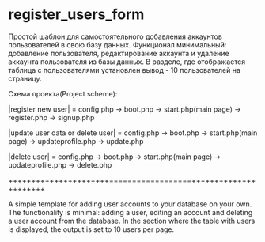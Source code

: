 # register_users_form

Простой шаблон для самостоятельного добавления аккаунтов пользователей в свою базу данных. Функционал минимальный: добавление пользователя, редактирование  аккаунта  и удаление аккаунта пользователя из базы данных.
В разделе, где отображается таблица с пользователями установлен вывод -  10 пользователей на страницу.

Схема проекта(Project scheme):

|register new user| = config.php -> boot.php -> start.php(main page) -> register.php -> signup.php

|update user data or delete user| = config.php -> boot.php -> start.php(main page) -> updateprofile.php -> update.php

|delete user| = config.php -> boot.php -> start.php(main page) -> updateprofile.php -> delete.php

						



++++++++++++++++++++++==================++++++++++++++++++++++

A simple template for adding user accounts to your database on your own. The functionality is minimal: adding a user, editing an account and deleting a user account from the database.
In the section where the table with users is displayed, the output is set to 10 users per page.
